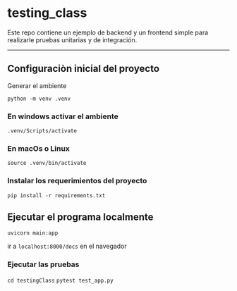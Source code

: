 # testing_class
Este repo contiene un ejemplo de backend y un frontend simple para realizarle pruebas unitarias y de integración.

---

## Configuraciòn inicial del proyecto

Generar el ambiente

`python -m venv .venv`

### En windows activar el ambiente

`.venv/Scripts/activate`

### En macOs o Linux

`source .venv/bin/activate`

### Instalar los requerimientos del proyecto

`pip install -r requirements.txt`

## Ejecutar el programa localmente

`uvicorn main:app`

ir a `localhost:8000/docs` en el navegador


### Ejecutar las pruebas

`cd testingClass`
`pytest test_app.py`
